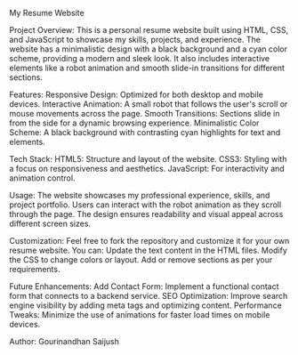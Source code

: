 My Resume Website

Project Overview:
This is a personal resume website built using HTML, CSS, and JavaScript to showcase my skills, projects, and experience. The website has a minimalistic design with a black background and a cyan color scheme, providing a modern and sleek look. It also includes interactive elements like a robot animation and smooth slide-in transitions for different sections.

Features:
Responsive Design: Optimized for both desktop and mobile devices.
Interactive Animation: A small robot that follows the user's scroll or mouse movements across the page.
Smooth Transitions: Sections slide in from the side for a dynamic browsing experience.
Minimalistic Color Scheme: A black background with contrasting cyan highlights for text and elements.

Tech Stack:
HTML5: Structure and layout of the website.
CSS3: Styling with a focus on responsiveness and aesthetics.
JavaScript: For interactivity and animation control.

Usage:
The website showcases my professional experience, skills, and project portfolio.
Users can interact with the robot animation as they scroll through the page.
The design ensures readability and visual appeal across different screen sizes.

Customization:
Feel free to fork the repository and customize it for your own resume website. You can:
Update the text content in the HTML files.
Modify the CSS to change colors or layout.
Add or remove sections as per your requirements.

Future Enhancements:
Add Contact Form: Implement a functional contact form that connects to a backend service.
SEO Optimization: Improve search engine visibility by adding meta tags and optimizing content.
Performance Tweaks: Minimize the use of animations for faster load times on mobile devices.

Author:
Gourinandhan Saijush

